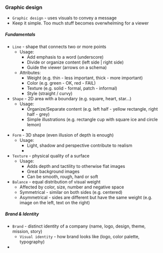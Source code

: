 ### Graphic design
* `Graphic design` - uses visuals to convey a message
* Keep it simple. Too much stuff becomes overwhelming for a viewer


##### Fundamentals
* `Line` - shape that connects two or more points
    * Usage:
        * Add emphasis to a word (underscore)
        * Divide or organize content (left side | right side)
        * Guide the viewer (arrows on a schema)
    * Attributes:
        * Weight (e.g. thin - less important, thick - more important)
        * Color (e.g. green - OK, red - FAIL)
        * Texture (e.g. solid - formal, patch - informal)
        * Style (straight / curvy)
* `Shape` - 2D area with a boundary (e.g. square, heart, star...)
    * Usage:
        * Organize/Separate content (e.g. left half - yellow rectangle, right half - grey)
        * Simple illustrations (e.g. rectangle cup with square ice and circle lemon)
        * 
* `Form` - 3D shape (even illusion of depth is enough)
    * Usage:
        * Light, shadow and perspective contribute to realism
        * 
* `Texture` - physical quality of a surface
    * Usage:
        * Adds depth and tactility to otherwise flat images
        * Great background images
        * Can be smooth, rough, hard or soft
* `Balance` - equal distribution of visual weight
    * Affected by color, size, number and negative space
    * Symmetrical - similar on both sides (e.g. centered)
    * Asymmetrical - sides are different but have the same weight (e.g. image on the left, text on the right)
    
##### Brand & Identity
* `Brand` - distinct identity of a company (name, logo, design, theme, mission, story)
    * `Visual identity` - how brand looks like (logo, color palette, typography)
* 
